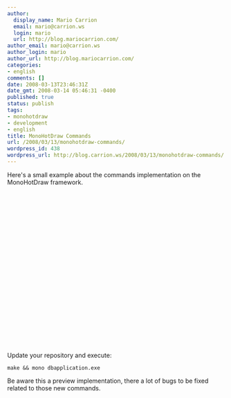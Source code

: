 ```yaml
---
author:
  display_name: Mario Carrion
  email: mario@carrion.ws
  login: mario
  url: http://blog.mariocarrion.com/
author_email: mario@carrion.ws
author_login: mario
author_url: http://blog.mariocarrion.com/
categories:
- english
comments: []
date: 2008-03-13T23:46:31Z
date_gmt: 2008-03-14 05:46:31 -0400
published: true
status: publish
tags:
- monohotdraw
- development
- english
title: MonoHotDraw Commands
url: /2008/03/13/monohotdraw-commands/
wordpress_id: 438
wordpress_url: http://blog.carrion.ws/2008/03/13/monohotdraw-commands/
---
```


<p>Here's a small example about the commands implementation on the MonoHotDraw framework.</p>
<p><object width="425" height="355"><param name="movie" value="http://www.youtube.com/v/kBRG4MDKWds&hl=en"></param><param name="wmode" value="transparent"></param><embed src="http://www.youtube.com/v/kBRG4MDKWds&hl=en" type="application/x-shockwave-flash" wmode="transparent" width="425" height="355"></embed></object></p>
<p>Update your repository and execute:</p>
<p><code bash>make && mono dbapplication.exe</code></p>
<p>Be aware this a preview implementation, there a lot of bugs to be fixed related to those new commands.</p>
